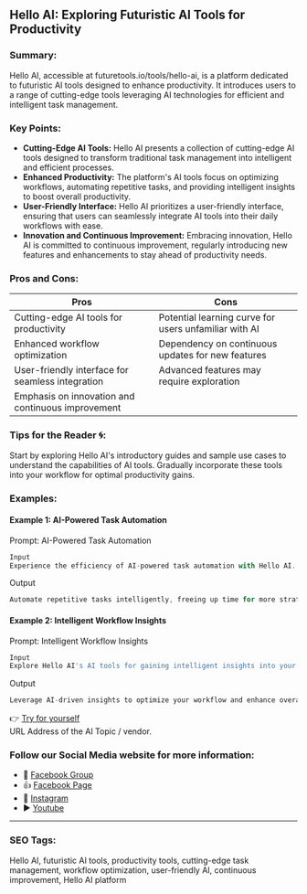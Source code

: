 ## Hello AI: Exploring Futuristic AI Tools for Productivity

### Summary:
Hello AI, accessible at futuretools.io/tools/hello-ai, is a platform dedicated to futuristic AI tools designed to enhance productivity. It introduces users to a range of cutting-edge tools leveraging AI technologies for efficient and intelligent task management.

### Key Points:
- **Cutting-Edge AI Tools:** Hello AI presents a collection of cutting-edge AI tools designed to transform traditional task management into intelligent and efficient processes.
- **Enhanced Productivity:** The platform's AI tools focus on optimizing workflows, automating repetitive tasks, and providing intelligent insights to boost overall productivity.
- **User-Friendly Interface:** Hello AI prioritizes a user-friendly interface, ensuring that users can seamlessly integrate AI tools into their daily workflows with ease.
- **Innovation and Continuous Improvement:** Embracing innovation, Hello AI is committed to continuous improvement, regularly introducing new features and enhancements to stay ahead of productivity needs.

### Pros and Cons:

| Pros                                      | Cons                                               |
|-------------------------------------------|-----------------------------------------------------|
| Cutting-edge AI tools for productivity    | Potential learning curve for users unfamiliar with AI|
| Enhanced workflow optimization            | Dependency on continuous updates for new features   |
| User-friendly interface for seamless integration | Advanced features may require exploration         |
| Emphasis on innovation and continuous improvement |                                                    |

### Tips for the Reader 🌀:
Start by exploring Hello AI's introductory guides and sample use cases to understand the capabilities of AI tools. Gradually incorporate these tools into your workflow for optimal productivity gains.

### Examples:

#### Example 1: AI-Powered Task Automation
Prompt: AI-Powered Task Automation
```dart
Input
Experience the efficiency of AI-powered task automation with Hello AI.
```
Output
```dart
Automate repetitive tasks intelligently, freeing up time for more strategic activities.
```

#### Example 2: Intelligent Workflow Insights
Prompt: Intelligent Workflow Insights
```dart
Input
Explore Hello AI's AI tools for gaining intelligent insights into your workflow.
```
Output
```dart
Leverage AI-driven insights to optimize your workflow and enhance overall productivity.
```

👉 [Try for yourself](https://www.futuretools.io/tools/hello-ai)  
URL Address of the AI Topic / vendor.

### Follow our Social Media website for more information:

- 📘 <a href="https://www.facebook.com/groups/trionxai" target="_blank">Facebook Group</a>
- 👍 <a href="https://www.facebook.com/ai.trionxai" target="_blank">Facebook Page</a>
- 📸 <a href="https://www.instagram.com/trionxai/" target="_blank">Instagram</a>
- ▶️ <a href="https://www.youtube.com/@robotdocs/" target="_blank">Youtube</a>

<hr>

### SEO Tags:
Hello AI, futuristic AI tools, productivity tools, cutting-edge task management, workflow optimization, user-friendly AI, continuous improvement, Hello AI platform